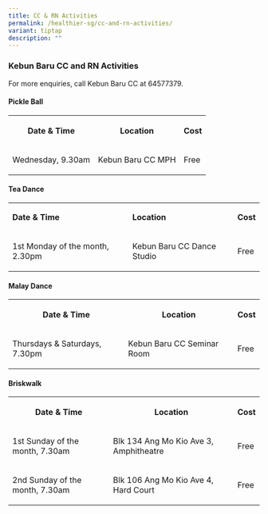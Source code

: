 ```yaml
---
title: CC & RN Activities
permalink: /healthier-sg/cc-and-rn-activities/
variant: tiptap
description: ""
---
```

<h3><strong>Kebun Baru CC and RN Activities</strong></h3>
<p>For more enquiries, call Kebun Baru CC at 64577379.</p>
<h4>Pickle Ball</h4>
<table>
    <tbody>
        <tr>
            <th rowspan="1" colspan="1">
                <p>Date &amp; Time</p>
            </th>
            <th rowspan="1" colspan="1">
                <p>Location</p>
            </th>
            <th rowspan="1" colspan="1">
                <p>Cost</p>
            </th>
        </tr>
        <tr>
            <td rowspan="1" colspan="1">
                <p>Wednesday, 9.30am</p>
            </td>
            <td rowspan="1" colspan="1">
                <p>Kebun Baru CC MPH</p>
            </td>
            <td rowspan="1" colspan="1">
                <p>Free</p>
            </td>
        </tr>
    </tbody>
</table>
<h4>Tea Dance</h4>
<table>
    <tbody>
        <tr>
            <td rowspan="1" colspan="1">
                <p><strong>Date &amp; Time</strong>
                </p>
            </td>
            <td rowspan="1" colspan="1">
                <p><strong>Location</strong>
                </p>
            </td>
            <td rowspan="1" colspan="1">
                <p><strong>Cost</strong>
                </p>
            </td>
        </tr>
        <tr>
            <td rowspan="1" colspan="1">
                <p>1st Monday of the month, 2.30pm</p>
            </td>
            <td rowspan="1" colspan="1">
                <p>Kebun Baru CC Dance Studio</p>
            </td>
            <td rowspan="1" colspan="1">
                <p>Free</p>
            </td>
        </tr>
    </tbody>
</table>
<h4>Malay Dance</h4>
<table>
    <tbody>
        <tr>
            <th rowspan="1" colspan="1">
                <p>Date &amp; Time</p>
            </th>
            <th rowspan="1" colspan="1">
                <p>Location</p>
            </th>
            <th rowspan="1" colspan="1">
                <p>Cost</p>
            </th>
        </tr>
        <tr>
            <td rowspan="1" colspan="1">
                <p>Thursdays &amp; Saturdays, 7.30pm</p>
            </td>
            <td rowspan="1" colspan="1">
                <p>Kebun Baru CC Seminar Room</p>
            </td>
            <td rowspan="1" colspan="1">
                <p>Free</p>
            </td>
        </tr>
    </tbody>
</table>
<h4>Briskwalk</h4>
<table>
    <tbody>
        <tr>
            <th rowspan="1" colspan="1">
                <p>Date &amp; Time</p>
            </th>
            <th rowspan="1" colspan="1">
                <p>Location</p>
            </th>
            <th rowspan="1" colspan="1">
                <p>Cost</p>
            </th>
        </tr>
        <tr>
            <td rowspan="1" colspan="1">
                <p>1st Sunday of the month, 7.30am</p>
            </td>
            <td rowspan="1" colspan="1">
                <p>Blk 134 Ang Mo Kio Ave 3, Amphitheatre</p>
            </td>
            <td rowspan="1" colspan="1">
                <p>Free</p>
            </td>
        </tr>
        <tr>
            <td rowspan="1" colspan="1">
                <p>2nd Sunday of the month, 7.30am</p>
            </td>
            <td rowspan="1" colspan="1">
                <p>Blk 106 Ang Mo Kio Ave 4, Hard Court</p>
            </td>
            <td rowspan="1" colspan="1">
                <p>Free</p>
            </td>
        </tr>
    </tbody>
</table>
<h4></h4>
<p></p>